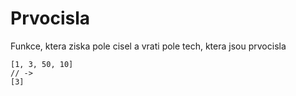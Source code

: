 # Prvocisla

Funkce, ktera ziska pole cisel a vrati pole tech, ktera jsou prvocisla

```
[1, 3, 50, 10]
// ->
[3]
```
